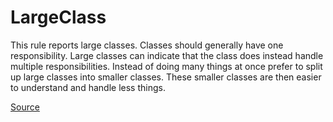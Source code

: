 # LargeClass

This rule reports large classes. Classes should generally have one responsibility. Large classes can indicate that
the class does instead handle multiple responsibilities. Instead of doing many things at once prefer to
split up large classes into smaller classes. These smaller classes are then easier to understand and handle less
things.


[Source](https://arturbosch.github.io/detekt/complexity.html#largeclass)
